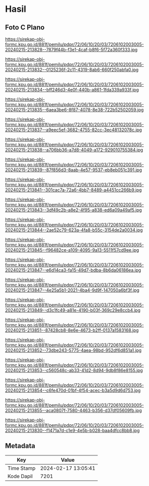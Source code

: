 # Hasil

## Foto C Plano

https://sirekap-obj-formc.kpu.go.id/881f/pemilu/pdpr/72/06/10/20/03/7206102003005-20240215-213828--7879f44b-f3e1-4caf-b8f6-5f72a360f333.jpg

https://sirekap-obj-formc.kpu.go.id/881f/pemilu/pdpr/72/06/10/20/03/7206102003005-20240215-213832--0125236f-2c11-4319-8ab6-660f250abfa0.jpg

https://sirekap-obj-formc.kpu.go.id/881f/pemilu/pdpr/72/06/10/20/03/7206102003005-20240215-213834--bff246d3-4e0f-440b-a861-1fda339a933f.jpg

https://sirekap-obj-formc.kpu.go.id/881f/pemilu/pdpr/72/06/10/20/03/7206102003005-20240215-213835--6aea3be6-8f87-4078-8e38-722b52502059.jpg

https://sirekap-obj-formc.kpu.go.id/881f/pemilu/pdpr/72/06/10/20/03/7206102003005-20240215-213837--a9eec5ef-3682-4755-82cc-3ec48132078c.jpg

https://sirekap-obj-formc.kpu.go.id/881f/pemilu/pdpr/72/06/10/20/03/7206102003005-20240215-213838--a706bb36-a7d8-4049-a172-929010755384.jpg

https://sirekap-obj-formc.kpu.go.id/881f/pemilu/pdpr/72/06/10/20/03/7206102003005-20240215-213839--87f856d3-8aab-4e57-9537-eb8eb051c391.jpg

https://sirekap-obj-formc.kpu.go.id/881f/pemilu/pdpr/72/06/10/20/03/7206102003005-20240215-213841--301cac7a-72a6-4bb7-8489-a4451cc266b9.jpg

https://sirekap-obj-formc.kpu.go.id/881f/pemilu/pdpr/72/06/10/20/03/7206102003005-20240215-213843--3df49c2b-a8e2-4f95-a838-ed6a09a49af5.jpg

https://sirekap-obj-formc.kpu.go.id/881f/pemilu/pdpr/72/06/10/20/03/7206102003005-20240215-213844--2ae52c79-623a-4fa8-b55c-3154de2a0034.jpg

https://sirekap-obj-formc.kpu.go.id/881f/pemilu/pdpr/72/06/10/20/03/7206102003005-20240215-213845--f96482ce-a109-4095-9a13-5511f57cd9ee.jpg

https://sirekap-obj-formc.kpu.go.id/881f/pemilu/pdpr/72/06/10/20/03/7206102003005-20240215-213847--e6d14ca3-fa15-49d7-bdba-8b6da06186ea.jpg

https://sirekap-obj-formc.kpu.go.id/881f/pemilu/pdpr/72/06/10/20/03/7206102003005-20240215-213847--4e25a5b1-2021-4ba4-9d9f-147050a6bf3f.jpg

https://sirekap-obj-formc.kpu.go.id/881f/pemilu/pdpr/72/06/10/20/03/7206102003005-20240215-213849--d3c1fc49-a81e-4190-b03f-369c29e8ccb4.jpg

https://sirekap-obj-formc.kpu.go.id/881f/pemilu/pdpr/72/06/10/20/03/7206102003005-20240215-213851--87428cb8-8e6e-4673-b2ff-0137a1583168.jpg

https://sirekap-obj-formc.kpu.go.id/881f/pemilu/pdpr/72/06/10/20/03/7206102003005-20240215-213852--73dbe243-5775-4aea-98bd-952df6d851a1.jpg

https://sirekap-obj-formc.kpu.go.id/881f/pemilu/pdpr/72/06/10/20/03/7206102003005-20240215-213853--c560548c-ab33-41d2-8d94-9db8f86e8155.jpg

https://sirekap-obj-formc.kpu.go.id/881f/pemilu/pdpr/72/06/10/20/03/7206102003005-20240215-213854--c6fe470d-01bf-4f54-acec-b3a5d9d6d753.jpg

https://sirekap-obj-formc.kpu.go.id/881f/pemilu/pdpr/72/06/10/20/03/7206102003005-20240215-213855--aca0807f-7580-4463-b356-d37df05609fb.jpg

https://sirekap-obj-formc.kpu.go.id/881f/pemilu/pdpr/72/06/10/20/03/7206102003005-20240215-213830--f1471a7d-c1e9-4e5b-b028-baa4dfcc8bb8.jpg


## Metadata

| Key        | Value               |
| ---------- | ------------------- |
| Time Stamp | 2024-02-17 13:05:41 |
| Kode Dapil | 7201                |




